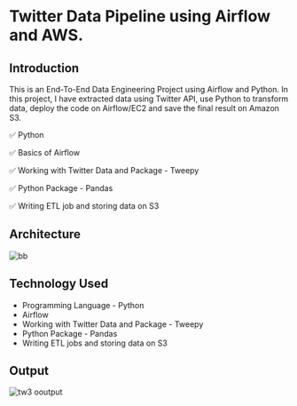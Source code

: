 # Twitter Data Pipeline using Airflow and AWS.

## Introduction 
This is an End-To-End Data Engineering Project using Airflow and Python. In this project, I have extracted data using Twitter API, use Python to transform data, deploy the code on Airflow/EC2 and save the final result on Amazon S3.

✅ Python

✅ Basics of Airflow

✅ Working with Twitter Data and Package - Tweepy

✅ Python Package - Pandas

✅ Writing ETL job and storing data on S3


## Architecture
![bb](https://user-images.githubusercontent.com/106689439/212523354-f2ded2f2-2d32-41a0-968b-e715d2220506.jpg)

## Technology Used
- Programming Language - Python
- Airflow
- Working with Twitter Data and Package - Tweepy
- Python Package - Pandas
- Writing ETL jobs and storing data on S3

## Output
![tw3 ooutput](https://user-images.githubusercontent.com/106689439/212612496-e77177fe-4d68-419d-b420-f5e857cf4428.jpg)




